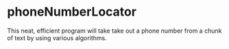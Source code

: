 # phoneNumberLocator
This neat, efficient program will take take out a phone number from a chunk of text by using various algorithms.

